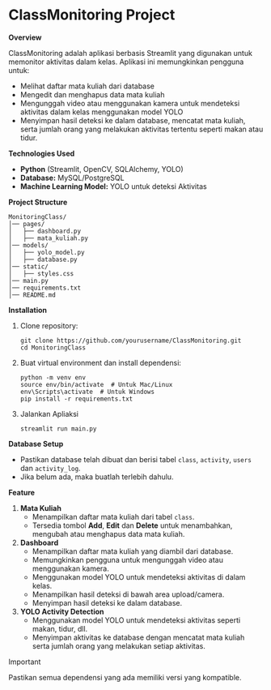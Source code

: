 # ClassMonitoring Project
__Overview__

ClassMonitoring adalah aplikasi berbasis Streamlit yang digunakan untuk memonitor aktivitas dalam kelas. Aplikasi ini memungkinkan pengguna untuk:
- Melihat daftar mata kuliah dari database
- Mengedit dan menghapus data mata kuliah
- Mengunggah video atau menggunakan kamera untuk mendeteksi aktivitas dalam kelas menggunakan model YOLO
- Menyimpan hasil deteksi ke dalam database, mencatat mata kuliah, serta jumlah orang yang melakukan aktivitas tertentu seperti makan atau tidur.

__Technologies Used__

- __Python__ (Streamlit, OpenCV, SQLAlchemy, YOLO)
- __Database:__ MySQL/PostgreSQL
- __Machine Learning Model:__ YOLO untuk deteksi Aktivitas

__Project Structure__
```
MonitoringClass/
│── pages/
│   ├── dashboard.py
│   ├── mata_kuliah.py
│── models/
│   ├── yolo_model.py
│   ├── database.py
│── static/
│   ├── styles.css
│── main.py
│── requirements.txt
│── README.md
```

__Installation__
1. Clone repository:
   ```
   git clone https://github.com/yourusername/ClassMonitoring.git
   cd MonitoringClass
   ```
2. Buat virtual environment dan install dependensi:
   ```
   python -m venv env
   source env/bin/activate  # Untuk Mac/Linux
   env\Scripts\activate  # Untuk Windows
   pip install -r requirements.txt
   ```
3. Jalankan Apliaksi
   ```
   streamlit run main.py
   ```
__Database Setup__

- Pastikan database telah dibuat dan berisi tabel `class`, `activity`, `users` dan `activity_log`.
- Jika belum ada, maka buatlah terlebih dahulu.

__Feature__

1. __Mata Kuliah__
   - Menampilkan daftar mata kuliah dari tabel `class`.
   - Tersedia tombol __Add__, __Edit__ dan __Delete__ untuk menambahkan, mengubah atau menghapus data mata kuliah.
2. __Dashboard__
   - Menampilkan daftar mata kuliah yang diambil dari database.
   - Memungkinkan pengguna untuk mengunggah video atau menggunakan kamera.
   - Menggunakan model YOLO untuk mendeteksi aktivitas di dalam kelas.
   - Menampilkan hasil deteksi di bawah area upload/camera.
   - Menyimpan hasil deteksi ke dalam database.
3. __YOLO Activity Detection__
   - Menggunakan model YOLO untuk mendeteksi aktivitas seperti makan, tidur, dll.
   - Menyimpan aktivitas ke database dengan mencatat mata kuliah serta jumlah orang yang melakukan setiap aktivitas.

> [!IMPORTANT]
> Pastikan semua dependensi yang ada memiliki versi yang kompatible.

